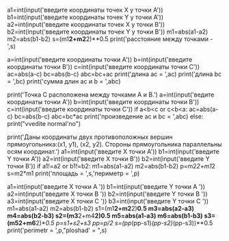 a1=int(input('введите координаты точек X у точки A'))
b1=int(input('введите координаты точек Y у точки A'))
a2=int(input('введите координаты точек X у точки B'))
b2=int(input('введите координаты точек Y у точки B'))
m1=abs(a1-a2)
m2=abs(b1-b2)
s=(m1**2+m2**2)**0.5
print('расстояние между точками - ',s)

a=int(input('введите координаты точки А'))
b=int(input('введите координаты точки B'))
c=int(input('введите координаты точки C'))
ac=abs(a-c)
bc=abs(b-c)
abc=bc+ac
print('длина ас = ',ac)
print('длина bc = ',bc)
print('сумма длин ас и b = ',abc)


print('Точка C расположена между точками A и B.')
a=int(input('ведите координаты точки А'))
b=int(input('введите координаты точки B'))
c=int(input('введите координаты точки C'))
if a<b<c or c<b<a:
    ac=abs(a-c)
    bc=abs(b-c)
    abc=bc*ac
    print('произведение ас и bc = ',abc)
else:
    print("vvedite normal'no")



print('Даны координаты двух противоположных вершин прямоугольника:(x1, y1), (x2, y2). Стороны прямоугольника параллельны осям координат.')
a1=int(input('введите X точки A'))
b1=int(input('введите Y точки A'))
a2=int(input('введите X точки B'))
b2=int(input('введите Y точки B'))
if a1!=a2 or b1!=b2:
    m1=abs(a1-a2)
    m2=abs(b1-b2)
    p=m2*2+m1*2
    s=m2*m1
    print('площадь = ',s,'периметр = ',p)


a1=int(input('введите X точки A '))
b1=int(input('введите Y точки A '))
a2=int(input('введите X точки B '))
b2=int(input('введите Y точки B '))
a3=int(input('введите X точки C '))
b3=int(input('введите Y точки C '))
m1=abs(a1-a2)
m2=abs(b1-b2)
s1=(m1**2+m2**2)**0.5
m3=abs(a2-a3)
m4=abs(b2-b3)
s2=(m3**2+m4**2)**0.5
m5=abs(a1-a3)
m6=abs(b1-b3)
s3=(m5**2+m6**2)**0.5
p=s1+s2+s3
pp=p/2
s=(pp*(pp-s1)*(pp-s2)*(pp-s3))**0.5
print('perimetr = ',p,"ploshad' = ",s)

